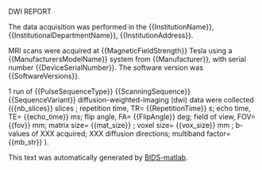 DWI REPORT

The data acquisition was performed in the {{InstitutionName}}, {{InstitutionalDepartmentName}},
{{InstitutionAddress}}.

MRI scans were acquired at {{MagneticFieldStrength}} Tesla using a {{ManufacturersModelName}}
system from {{Manufacturer}}, with serial number {{DeviceSerialNumber}}.
The software version was {{SoftwareVersions}}.

1 run of {{PulseSequenceType}} {{ScanningSequence}} {{SequenceVariant}} diffusion-weighted-imaging
(dwi) data were collected ({{nb_slices}} slices ; repetition
time, TR= {{RepetitionTime}} s; echo time, TE= {{echo_time}} ms; flip angle, FA=
{{FlipAngle}} deg; field of view, FOV= {{fov}} mm; matrix size= {{mat_size}} ;
voxel size= {{vox_size}} mm ; b-values of XXX acquired; XXX diffusion directions;
multiband factor= {{mb_str}} ).

This text was automatically generated by [BIDS-matlab](https://github.com/bids-standard/bids-matlab).
